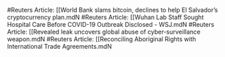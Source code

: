#Reuters
Article: [[World Bank slams bitcoin, declines to help El Salvador’s cryptocurrency plan.mdN
#Reuters
Article: [[Wuhan Lab Staff Sought Hospital Care Before COVID-19 Outbreak Disclosed - WSJ.mdN
#Reuters
Article: [[Revealed leak uncovers global abuse of cyber-surveillance weapon.mdN
#Reuters
Article: [[Reconciling Aboriginal Rights with International Trade Agreements.mdN
